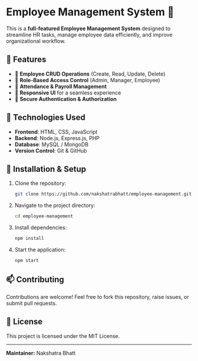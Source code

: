# Employee Management System 🏢

This is a **full-featured Employee Management System** designed to streamline HR tasks, manage employee data efficiently, and improve organizational workflow.

## 📌 Features
- 🔹 **Employee CRUD Operations** (Create, Read, Update, Delete)
- 🔹 **Role-Based Access Control** (Admin, Manager, Employee)
- 🔹 **Attendance & Payroll Management**
- 🔹 **Responsive UI** for a seamless experience
- 🔹 **Secure Authentication & Authorization**

## 🚀 Technologies Used
- **Frontend**: HTML, CSS, JavaScript
- **Backend**: Node.js, Express.js, PHP
- **Database**: MySQL / MongoDB
- **Version Control**: Git & GitHub

## 📂 Installation & Setup
1. Clone the repository:
   ```sh
   git clone https://github.com/nakshatrabhatt/employee-management.git
   ```
2. Navigate to the project directory:
   ```sh
   cd employee-management
   ```
3. Install dependencies:
   ```sh
   npm install
   ```
4. Start the application:
   ```sh
   npm start
   ```

## 📫 Contributing
Contributions are welcome! Feel free to fork this repository, raise issues, or submit pull requests.

## 📜 License
This project is licensed under the MIT License.

---
**Maintainer:** Nakshatra Bhatt
